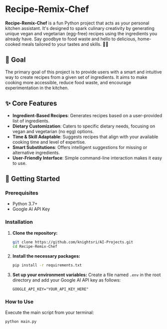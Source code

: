 
# Recipe-Remix-Chef

**Recipe-Remix-Chef** is a fun Python project that acts as your personal kitchen assistant. It's designed to spark culinary creativity by generating unique vegan and vegetarian (egg-free) recipes using the ingredients you already have. Say goodbye to food waste and hello to delicious, home-cooked meals tailored to your tastes and skills. 🧑‍🍳

## 🎯 **Goal**

The primary goal of this project is to provide users with a smart and intuitive way to create recipes from a given set of ingredients. It aims to make cooking more accessible, reduce food waste, and encourage experimentation in the kitchen.

## ✨ **Core Features**

* **Ingredient-Based Recipes**: Generates recipes based on a user-provided list of ingredients.
* **Dietary Customization**: Caters to specific dietary needs, focusing on vegan and vegetarian (no egg) options.
* **Time & Skill Adaptable**: Suggests recipes that align with your available cooking time and level of expertise.
* **Smart Substitutions**: Offers intelligent suggestions for missing or alternative ingredients.
* **User-Friendly Interface**: Simple command-line interaction makes it easy to use.

## 🚀 **Getting Started**

### **Prerequisites**

* Python 3.7+
* Google AI API Key

### **Installation**

1.  **Clone the repository:**
    ```bash
    git clone https://github.com/knightsri/AI-Projects.git
    cd Recipe-Remix-Chef
    ```

2.  **Install the necessary packages:**
    ```bash
    pip install -r requirements.txt
    ```

3.  **Set up your environment variables:**
    Create a file named `.env` in the root directory and add your Google AI API key as follows:
    ```
    GOOGLE_API_KEY="YOUR_API_KEY_HERE"
    ```

### **How to Use**

Execute the main script from your terminal:

```bash
python main.py